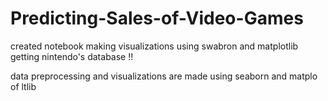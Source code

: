 # Predicting-Sales-of-Video-Games
created notebook
making visualizations using swabron and matplotlib
getting nintendo's database !!

data preprocessing and visualizations are made using seaborn and matplo of ltlib
